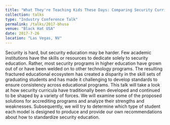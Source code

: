 ```yaml
---
title: "What They're Teaching Kids These Days: Comparing Security Curricula and Accreditations to Industry Needs"
collection: talks
type: "Industry Conference Talk"
permalink: /talks/2017-bhusa
venue: "Black Hat USA"
date: 2017-7-26
location: "Las Vegas, NV"
---
```


Security is hard, but security education may be harder. Few academic institutions have the skills or resources to dedicate solely to security education. Rather, most security programs in higher education have grown out of or have been welded on to other technology programs. The resulting fractured educational ecosystem has created a disparity in the skill sets of graduating students and has made it challenging to develop standards to ensure consistency across educational programs. This talk will take a look at how security curricula have traditionally been developed and continued to be shaped by a variety of forces. We will examine some of the proposed solutions for accrediting programs and analyze their strengths and weaknesses. Subsequently, we will try to determine which type of student each model is designed to produce and provide our own recommendations about how to standardize security education.